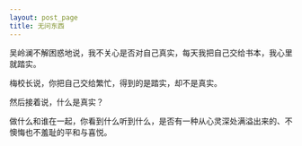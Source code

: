 ```yaml
---
layout: post_page
title: 无问东西
---
```


吴岭澜不解困惑地说，我不关心是否对自己真实，每天我把自己交给书本，我心里就踏实。

梅校长说，你把自己交给繁忙，得到的是踏实，却不是真实。

然后接着说，什么是真实？

做什么和谁在一起，你看到什么听到什么，是否有一种从心灵深处满溢出来的、不懊悔也不羞耻的平和与喜悦。
